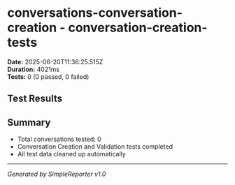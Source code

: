 # conversations-conversation-creation - conversation-creation-tests

**Date:** 2025-06-20T11:36:25.515Z  
**Duration:** 4021ms  
**Tests:** 0 (0 passed, 0 failed)

## Test Results



## Summary

- Total conversations tested: 0
- Conversation Creation and Validation tests completed
- All test data cleaned up automatically

---
*Generated by SimpleReporter v1.0*
